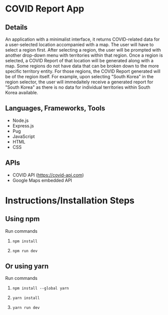 # COVID Report App

## Details
An application with a minimalist interface, it returns COVID-related data for a user-selected location accompanied with a map. The user will have to select a region first. After selecting a region, the user will be prompted with another drop-down menu with territories within that region. Once a region is selected, a COVID Report of that location will be generated along with a map. Some regions do not have data that can be broken down to the more specific territory entity. For those regions, the COVID Report generated will be of the region itself. For example, upon selecting "South Korea" in the region selector, the user will immedaitely receive a generated report for "South Korea" as there is no data for individual territories within South Korea available.

## Languages, Frameworks, Tools
- Node.js
- Express.js
- Pug
- JavaScript
- HTML
- CSS

## APIs
- COVID API (https://covid-api.com)
- Google Maps embedded API

# Instructions/Installation Steps

## Using npm

Run commands

1. `npm install`

2. `npm run dev`

## Or using yarn

Run commands

1. `npm install --global yarn`

2. `yarn install`

3. `yarn run dev`

